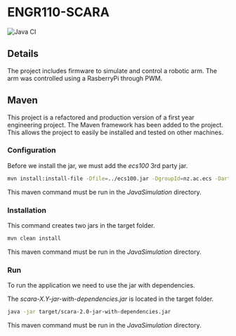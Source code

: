 # ENGR110-SCARA
![Java CI](https://github.com/woodRock/scara-arm/workflows/Java%20CI/badge.svg)

## Details
The project includes firmware to simulate and control a robotic arm. The arm was controlled using a RasberryPi through PWM.

## Maven
This project is a refactored and production version of a first year engineering project. The Maven framework has been added to the project. This allows the project to easily be installed and tested on other machines.

### Configuration
Before we install the jar, we must add the _ecs100_ 3rd party jar.

```bash 
mvn install:install-file -Dfile=../ecs100.jar -DgroupId=nz.ac.ecs -DartifactId=ecs100 -Dversion=1.0 -Dpackaging=jar
```
This maven command must be run in the _JavaSimulation_ directory.


### Installation
This command creates two jars in the target folder.

```bash 
mvn clean install
```
This maven command must be run in the _JavaSimulation_ directory.


### Run
To run the application we need to use the jar with dependencies.

The _scara-X.Y-jar-with-dependencies.jar_ is located in the target folder.
```bash 
java -jar target/scara-2.0-jar-with-dependencies.jar
```

This maven command must be run in the _JavaSimulation_ directory.

